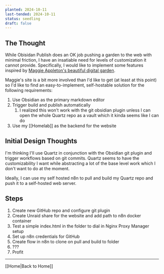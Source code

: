 ```yaml
---
planted: 2024-10-11
last-tended: 2024-10-11
status: seedling
draft: false
---
```

## The Thought
While Obisidan Publish does an OK job pushing a garden to the web with minimal friction, I have an insatiable need for levels of customization it cannot provide. Specifically, I would like to implement some features inspired by [Maggie Appleton's beautiful digital garden](https://maggieappleton.com/garden).

Maggie's site is a bit more involved than I'd like to get (at least at this point) so I'd like to find an easy-to-implement, self-hostable solution for the following requirements:

1. Use Obsidian as the primary markdown editor
2. Trigger build and publish automatically
	1. I realized this won't work with the git obsidian plugin unless I can open the whole Quartz repo as a vault which it kinda seems like I can do
3. Use my [[Homelab]] as the backend for the website

## Initial Design Thoughts
I'm thinking I'll use Quartz in conjunction with the Obsidian git plugin and trigger workflows based on git commits. Quartz seems to have the customizability I want while abstracting a lot of the base level work which I don't want to do at the moment.

Ideally, I can use my self hosted n8n to pull and build my Quartz repo and push it to a self-hosted web server.

## Steps
1. Create new GitHub repo and configure git plugin
2. Create Unraid share for the website and add path to n8n docker container
3. Test a simple index.html in the folder to dial in Nginx Proxy Manager setup
4. Set up n8n credentials for GitHub
5. Create flow in n8n to clone on pull and build to folder
6. ???
7. Profit

---
[[Home|Back to Home]]